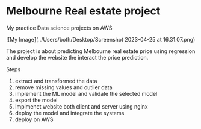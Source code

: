 # Melbourne Real estate project
 My practice Data science projects on AWS

![My Image](../Users/both/Desktop/Screenshot 2023-04-25 at 16.31.07.png)


The project is about predicting Melbourne real estate price using regression and develop the website the interact the price prediction.

Steps
1. extract and transformed the data 
2. remove missing values and outlier data
3. implement the ML model and validate the selected model
4. export the model 
5. implmenet website both client and server using nginx 
6. deploy the model and integrate the systems
7. deploy on AWS 
